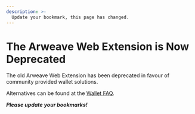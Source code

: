 ```yaml
---
description: >-
  Update your bookmark, this page has changed.
---
```


# The Arweave Web Extension is Now Deprecated

The old Arweave Web Extension has been deprecated in favour of community provided wallet solutions.

Alternatives can be found at the [Wallet FAQ](./wallet-faq.md).

**_Please update your bookmarks!_**
